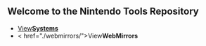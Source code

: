 ## Welcome to the Nintendo Tools Repository
<twobutton>
<ul>
            <li><a href="./systems/">View<strong>Systems</strong></a></li>
			<li>< href="./webmirrors/">View<strong>WebMirrors</strong></a></li>
          </ul>
</twobutton>
